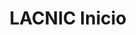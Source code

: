 ---
facebook: http://facebook.com/lacnic
googleplus: https://plus.google.com/u/0/+lacnicstaff/
logohandle: lacnicnet
sort: lacnic
title: LACNIC Inicio
twitter: https://x.com/lacnic
website: https://www.lacnic.net/
wikipedia: https://en.wikipedia.org/wiki/Latin_America_and_Caribbean_Network_Information_Centre
youtube: https://youtube.com/user/lacnicstaff
---
